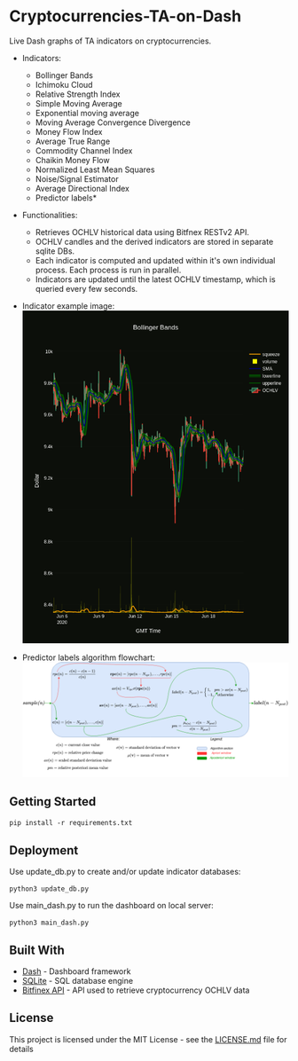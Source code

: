 # Cryptocurrencies-TA-on-Dash 
Live Dash graphs of TA indicators on cryptocurrencies.

* Indicators:
    * Bollinger Bands
    * Ichimoku Cloud
    * Relative Strength Index
    * Simple Moving Average
    * Exponential moving average
    * Moving Average Convergence Divergence
    * Money Flow Index
    * Average True Range
    * Commodity Channel Index
    * Chaikin Money Flow
    * Normalized Least Mean Squares
    * Noise/Signal Estimator
    * Average Directional Index
    * Predictor labels*

* Functionalities:
    * Retrieves OCHLV historical data using Bitfnex RESTv2 API.
    * OCHLV candles and the derived indicators are stored in separate sqlite DBs.
    * Each indicator is computed and updated within it's own individual process. Each process is run in parallel.
    * Indicators are updated until the latest OCHLV timestamp, which is queried every few seconds.
* Indicator example image:
![alt text](img/example_bb.png?raw=true "Bollinger Bands plot example")

* Predictor labels algorithm flowchart:
![alt text](img/predictor_labels_flowchart.png?raw=true "Predictor labels algorithm flowchart")


## Getting Started
```
pip install -r requirements.txt
```

## Deployment
Use update_db.py to create and/or update indicator databases:
```
python3 update_db.py
```

Use main_dash.py to run the dashboard on local server:
```
python3 main_dash.py
```

## Built With

* [Dash](https://plotly.com/dash/) - Dashboard framework
* [SQLite](https://www.sqlite.org/) - SQL database engine
* [Bitfinex API](https://github.com/scottjbarr/bitfinex) - API used to retrieve cryptocurrency OCHLV data


## License
This project is licensed under the MIT License - see the [LICENSE.md](LICENSE.md) file for details



